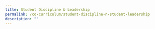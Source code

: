 ```yaml
---
title: Student Discipline & Leadership
permalink: /co-curriculum/student-discipline-n-student-leadership
description: ""
---
```


